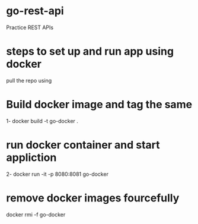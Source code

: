 # go-rest-api
Practice REST APIs

# steps to set up and run app using docker
pull the repo using 

# Build docker image and tag the same
1- docker build -t go-docker .

# run docker container and start appliction 
2- docker run -it -p 8080:8081 go-docker


# remove docker images fourcefully 
docker rmi -f go-docker

